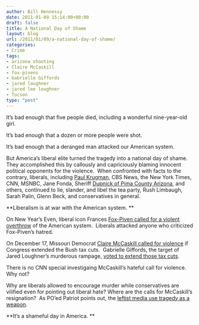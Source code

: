 ```yaml
---
author: Bill Hennessy
date: 2011-01-09 15:14:00+00:00
draft: false
title: A National Day of Shame
layout: blog
url: /2011/01/09/a-national-day-of-shame/
categories:
- Crime
tags:
- arizona shooting
- Claire McCaskill
- fox-pivens
- Gabrielle Giffords
- jared laughner
- jared lee loughner
- Tucson
type: "post"
---
```


It’s bad enough that five people died, including a wonderful nine-year-old girl.

It’s bad enough that a dozen or more people were shot.

It’s bad enough that a deranged man attacked our American system.

But America’s liberal elite turned the tragedy into a national day of shame.  They accomplished this by callously and capriciously blaming innocent political opponents for the violence.  When confronted with facts to the contrary, liberals, including [Paul Krugman](https://gatewaypundit.rightnetwork.com/2011/01/disgrace-krugman-blames-gop-for-attempted-assassination-today-before-we-found-out-hes-a-leftwinger/), CBS News, the New York Times, CNN, MSNBC, Jane Fonda, Sheriff [Dupnick of Pima County Arizona](https://gatewaypundit.rightnetwork.com/2011/01/pima-county-az-sheriff-clarence-dupnik-blames-az-political-culture-for-shooting-video/), and others, continued to lie, slander, and libel the tea party, Rush Limbaugh, Sarah Palin, Glenn Beck, and conservatives in general.

**Liberalism is at war with the American system. **

On New Year’s Even, liberal icon Frances [Fox-Piven called for a violent overthrow](https://www.newsrealblog.com/2011/01/05/marxist-frances-fox-piven-calls-for-a-violent-uprising-against-the-american-system/) of the American system.  Liberals attacked anyone who criticized Fox-Piven’s hatred.

On December 17, Missouri Democrat [Claire McCaskill called for violence](https://gatewaypundit.rightnetwork.com/2010/12/claire-mccaskill-promotes-violence-if-dems-dont-get-their-historic-tax-hikes-it-really-is-time-for-americans-to-take-up-pitchforks-video/) if Congress extended the Bush tax cuts.  Gabrielle Giffords, the target of Jared Loughner’s murderous rampage, [voted to extend those tax cuts](https://dailycaller.com/2010/12/17/house-roll-call-bill-to-extend-tax-cuts/).

There is no CNN special investigaing McCaskill’s hateful call for violence. Why not?

Why are liberals allowed to encourage murder while conservatives are vilified even for pointing out liberal hate? Where are the calls for McCaskill’s resignation?  As PO’ed Patriot points out, the [leftist media use tragedy as a weapon](https://www.poedpatriot.com/2011/01/tragic-arizona-shooting-used-as-weapon.html).

**It’s a shameful day in America. **
